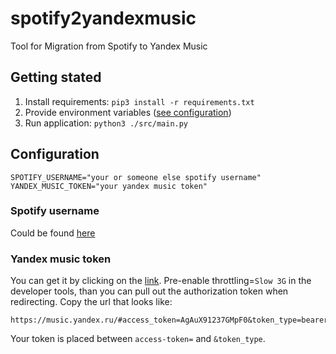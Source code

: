 # spotify2yandexmusic
Tool for Migration from Spotify to Yandex Music

## Getting stated
1) Install requirements: `pip3 install -r requirements.txt`
2) Provide environment variables ([see configuration](#configuration))
3) Run application: `python3 ./src/main.py`

## Configuration
```shell
SPOTIFY_USERNAME="your or someone else spotify username"
YANDEX_MUSIC_TOKEN="your yandex music token"
```

### Spotify username
Could be found [here](https://www.spotify.com/ru-ru/account/overview/)

### Yandex music token
You can get it by clicking on the [link](https://oauth.yandex.ru/authorize?response_type=token&client_id=23cabbbdc6cd418abb4b39c32c41195d).
Pre-enable throttling=`Slow 3G` in the developer tools, 
than you can pull out the authorization token when redirecting.
Copy the url that looks like: 
```
https://music.yandex.ru/#access_token=AgAuX91237GMpF0&token_type=bearer&expires_in=31515252
```
Your token is placed between `access-token=` and `&token_type`.
